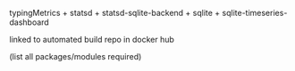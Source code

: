 typingMetrics + statsd + statsd-sqlite-backend + sqlite + sqlite-timeseries-dashboard

linked to automated build repo in docker hub

(list all packages/modules required)
